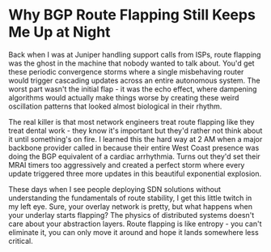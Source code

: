 ---
---
# Why BGP Route Flapping Still Keeps Me Up at Night

Back when I was at Juniper handling support calls from ISPs, route flapping was the ghost in the machine that nobody wanted to talk about. You'd get these periodic convergence storms where a single misbehaving router would trigger cascading updates across an entire autonomous system. The worst part wasn't the initial flap - it was the echo effect, where dampening algorithms would actually make things worse by creating these weird oscillation patterns that looked almost biological in their rhythm.

The real killer is that most network engineers treat route flapping like they treat dental work - they know it's important but they'd rather not think about it until something's on fire. I learned this the hard way at 2 AM when a major backbone provider called in because their entire West Coast presence was doing the BGP equivalent of a cardiac arrhythmia. Turns out they'd set their MRAI timers too aggressively and created a perfect storm where every update triggered three more updates in this beautiful exponential explosion.

These days when I see people deploying SDN solutions without understanding the fundamentals of route stability, I get this little twitch in my left eye. Sure, your overlay network is pretty, but what happens when your underlay starts flapping? The physics of distributed systems doesn't care about your abstraction layers. Route flapping is like entropy - you can't eliminate it, you can only move it around and hope it lands somewhere less critical.

